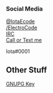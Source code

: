 ### Social Media

<div class="container">
<a class="btn" href="https://twitter.com/IotaEcode">
<i class="fab fa-twitter fa-2x"></i>
@IotaEcode
</a>
</div>
<div class="container">
<a href="https://fb.com/ElectroCode">
<i class="fab fa-facebook fa-2x"></i>
/ElectroCode
</a>
</div>
<div class="container">
<a href="ircs://irc.electrocode.net">
<i class="fas fa-hashtag fa-2x"></i>
IRC
</a>
</div>
<div class="container">
<a href="tel:18022220843">
<i class="fas fa-phone-square fa-2x"></i>
Call or Text me
</a>
</div>
<div>
<p>
<i class="fab fa-discord fa-2x"></i>
Iota#0001
</p>
</div>

## Other Stuff

<div class="container">
<i class="fas fa-key fa-2x"></i>
<a href="/gnupg">
GNUPG Key
</a>
</div>